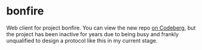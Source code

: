 # bonfire

Web client for project bonfire. You can view the new repo [on Codeberg](https://codeberg.org/tryoxiss/bonfire-web-client), but the project has been inactive for years due to being busy and frankly unqualified to design a protocol like this in my current stage.
